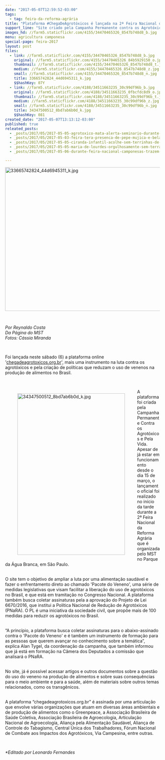 ```yaml
---
date: "2017-05-07T12:59:52-03:00"
tags:
  - tag: feira-da-reforma-agrária
title: "Plataforma #ChegaDeAgrotóxicos é lançada na 2ª Feira Nacional de Reforma Agrária"
support_line: "Site criado pela Campanha Permanente contra os Agrotóxicos e pela Vida será mais um instrumento real de luta contra os agrotóxicos. "
images_hd: //farm5.staticflickr.com/4155/34470465326_8547b748d8_b.jpg
menu: agricultura camponesa
special-page: feira-2017
layout: post
files:
  - link: //farm5.staticflickr.com/4155/34470465326_8547b748d8_b.jpg
    original: //farm5.staticflickr.com/4155/34470465326_84b5929150_o.jpg
    thumbnail: //farm5.staticflickr.com/4155/34470465326_8547b748d8_t.jpg
    medium: //farm5.staticflickr.com/4155/34470465326_8547b748d8_z.jpg
    small: //farm5.staticflickr.com/4155/34470465326_8547b748d8_n.jpg
    title: 33665742824_44d6945311_k.jpg
    $$hashKey: 07Y
  - link: //farm5.staticflickr.com/4188/34511663235_30c99df96b_b.jpg
    original: //farm5.staticflickr.com/4188/34511663235_0fbcfdc8d9_o.jpg
    thumbnail: //farm5.staticflickr.com/4188/34511663235_30c99df96b_t.jpg
    medium: //farm5.staticflickr.com/4188/34511663235_30c99df96b_z.jpg
    small: //farm5.staticflickr.com/4188/34511663235_30c99df96b_n.jpg
    title: 34347500512_8bd7ab6b0d_k.jpg
    $$hashKey: 081
created_date: "2017-05-07T13:13:12-03:00"
published: true
releated_posts:
  - _posts/2017/05/2017-05-05-agrotoxico-mata-alerta-seminario-durante-a-2a-feira-nacional-da-reforma-agraria.md
  - _posts/2017/05/2017-05-03-feira-tera-presenca-de-pepe-mujica-e-bela-gil-em-conferencia-sobre-alimentacao-saudavel.md
  - _posts/2017/05/2017-05-05-ciranda-infantil-acolhe-sem-terrinhas-de-todo-o-brasil-na-feira-reforma-agraria.md
  - _posts/2017/05/2017-05-05-maria-de-lourdes-orgulhosamente-sem-terra.md
  - _posts/2017/05/2017-05-06-durante-feira-nacional-camponesas-trazem-a-producao-e-resistencia-agroecologica.md

---
```

<p><img alt="33665742824_44d6945311_k.jpg" height="467" src="//farm5.staticflickr.com/4155/34470465326_8547b748d8_b.jpg" width="700" /></p>

<p>&nbsp;</p>

<p><em>Por Reynaldo Costa<br />
Da P&aacute;gina do MST<br />
Fotos: C&aacute;ssia Miranda</em></p>

<p>&nbsp;</p>

<p>Foi lan&ccedil;ada neste s&aacute;bado (6) a plataforma online &#39;<a href="http://chegadeagrotoxicos.org.br">chegadeagrotoxicos.org.br</a>&#39;, mais uma instrumento na luta contra os agrot&oacute;xicos e pela cria&ccedil;&atilde;o de pol&iacute;ticas que reduzam o uso de venenos na produ&ccedil;&atilde;o de alimentos no Brasil.</p>

<p>&nbsp;</p>

<figure class="image" style="float:left"><img alt="34347500512_8bd7ab6b0d_k.jpg" height="525" src="//farm5.staticflickr.com/4188/34511663235_30c99df96b_b.jpg" width="350" />
<figcaption></figcaption>
</figure>

<p>A plataforma foi criada pela Campanha Permanente Contra os Agrot&oacute;xicos e Pela Vida. Apesar de j&aacute; estar em funcionamento desde o dia 15 de mar&ccedil;o, o lan&ccedil;amento oficial foi realizado no in&iacute;cio da tarde durante a 2&ordf; Feira Nacional da Reforma Agr&aacute;ria que &eacute; organizada pelo MST no Parque da &Aacute;gua Branca, em S&atilde;o Paulo.</p>

<p><br />
O site tem o objetivo de ampliar a luta por uma alimenta&ccedil;&atilde;o saud&aacute;vel e fazer o enfrentamento direto ao chamado &#39;Pacote do Veneno&#39;, uma s&eacute;rie de medidas legislativas que visam facilitar a libera&ccedil;&atilde;o do uso de agrot&oacute;xicos no Brasil, e que est&aacute; em tramita&ccedil;&atilde;o no Congresso Nacional. A plataforma tamb&eacute;m busca coletar assinaturas pela a aprova&ccedil;&atilde;o do Projeto de Lei 6670/2016, que institui a Pol&iacute;tica Nacional de Redu&ccedil;&atilde;o de Agrot&oacute;xicos (PNaRA). O PL &eacute; uma iniciativa da sociedade civil, que prop&otilde;e mais de 100 medidas para reduzir os agrot&oacute;xicos no Brasil.</p>

<p><br />
&ldquo;A princ&iacute;pio, a plataforma busca coletar assinaturas para o abaixo-assinado contra o &#39;Pacote do Veneno&#39; e &eacute; tamb&eacute;m um instrumento de forma&ccedil;&atilde;o para as pessoas que querem avan&ccedil;ar no conhecimento sobre a tem&aacute;tica&rdquo;, explica Alan Tygel, da coordena&ccedil;&atilde;o da campanha, que tamb&eacute;m informou que j&aacute; est&aacute; em forma&ccedil;&atilde;o na C&acirc;mera dos Deputados a comiss&atilde;o que analisar&aacute; o PNaRA.</p>

<p><br />
No site, j&aacute; &eacute; poss&iacute;vel acessar artigos e outros documentos sobre a quest&atilde;o do uso do veneno na produ&ccedil;&atilde;o de alimentos e sobre suas consequ&ecirc;ncias para o meio ambiente e para a sa&uacute;de, al&eacute;m de materiais sobre outros temas relacionados, como os transg&ecirc;nicos.</p>

<p><br />
A plataforma &ldquo;chegadeagrotoxicos.org.br&rdquo; &eacute; assinada por uma articula&ccedil;&atilde;o que envolve v&aacute;rias organiza&ccedil;&otilde;es que atuam em diversas &aacute;reas ambientais e de produ&ccedil;&atilde;o de alimentos como o Greenpeace, a Associa&ccedil;&atilde;o Brasileira de Sa&uacute;de Coletiva, Associa&ccedil;&atilde;o Brasileira de Agroecologia, Articula&ccedil;&atilde;o Nacional de Agroecologia, Alian&ccedil;a pela Alimenta&ccedil;&atilde;o Saud&aacute;vel, Alian&ccedil;a de Controle do Tabagismo, Central &Uacute;nica dos Trabalhadores, F&oacute;rum Nacional de Combate aos Impactos dos Agrot&oacute;xicos, Via Campesina, entre outras.</p>

<p>&nbsp;</p>

<p><em>*Editado por Leonardo Fernandes</em></p>

<p>&nbsp;</p>

<div class="webpki_lacunasoftware_com" id="webpki_lacunasoftware_com" style="display: none;">&nbsp;</div>

